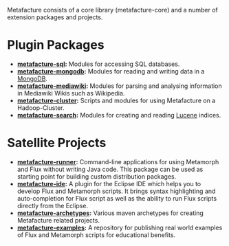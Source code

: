 Metafacture consists of a core library (metafacture-core) and a number of extension packages and projects.

# Plugin Packages

* **[metafacture-sql](https://github/culturegraph/metafacture-sql):** Modules for accessing SQL databases.
* **[metafacture-mongodb](https://github/culturegraph/metafacture-mongodb):** Modules for reading and writing data in a [MongoDB](http://mongodb.org/).
* **[metafacture-mediawiki](https://github/culturegraph/metafacture-mongodb):** Modules for parsing and analysing information in Mediawiki Wikis such as Wikipedia.
* **[metafacture-cluster](https://github/culturegraph/metafacture-cluster):** Scripts and modules for using Metafacture on a Hadoop-Cluster.
* **[metafacture-search]():** Modules for creating and reading [Lucene](http://lucene.apache.org/) indices.

# Satellite Projects

* **[metafacture-runner](https://github.com/culturegraph/metafacture-runner):** Command-line applications for using Metamorph and Flux without writing Java code. This package can be used as starting point for building custom distribution packages. 
* **[metafacture-ide](https://github.com/culturehraph/metafacture-ide):** A plugin for the Eclipse IDE which helps you to develop Flux and Metamorph scripts. It brings syntax highlighting and auto-completion for Flux script as well as the ability to run Flux scripts directly from the Eclipse.
* **[metafacture-archetypes](https://github.com/culturehraph/metafacture-archetypes):** Various maven archetypes for creating Metafacture related projects.
* **[metafacture-examples](https://github.com/culturehraph/metafacture-examples):** A repository for publishing real world examples of Flux and Metamorph scripts for educational benefits.